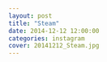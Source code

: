```yaml
---
layout: post
title: "Steam"
date: 2014-12-12 12:00:00
categories: instagram
cover: 20141212_Steam.jpg
---
```

